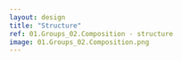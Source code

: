 ```yaml
---
layout: design
title: "Structure"
ref: 01.Groups_02.Composition - structure
image: 01.Groups_02.Composition.png
---
```


